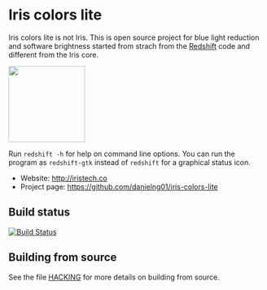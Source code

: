 Iris colors lite
========

Iris colors lite is not Iris. This is open source project for blue light reduction and software brightness started from strach from the [Redshift](https://github.com/jonls/redshift) code and different from the Iris core.

<img src="https://github.com/danielng01/iris-colors-lite/raw/master/data/iris-gui/iris.png" width="150">

Run `redshift -h` for help on command line options. You can run the program
as `redshift-gtk` instead of `redshift` for a graphical status icon.

* Website: http://iristech.co
* Project page: https://github.com/danielng01/iris-colors-lite

Build status
------------

[![Build Status](https://travis-ci.org/danielng01/iris-colors-lite.svg?branch=master)](https://travis-ci.org/danielng01/iris-colors-lite)

Building from source
--------------------

See the file [HACKING](HACKING.md) for more details on building from source.
